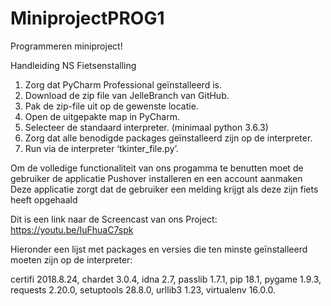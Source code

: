 # MiniprojectPROG1
Programmeren miniproject!

Handleiding NS Fietsenstalling

1.	Zorg dat PyCharm Professional geïnstalleerd is.
2.	Download de zip file van JelleBranch van GitHub.
3.	Pak de zip-file uit op de gewenste locatie.
4.	Open de uitgepakte map in PyCharm.
5.	Selecteer de standaard interpreter. (minimaal python 3.6.3)
6.	Zorg dat alle benodigde packages geïnstalleerd zijn op de interpreter.
7.	Run via de interpreter ‘tkinter_file.py’.

Om de volledige functionaliteit van ons progamma te benutten moet de gebruiker de applicatie Pushover installeren en een account aanmaken
Deze applicatie zorgt dat de gebruiker een melding krijgt als deze zijn fiets heeft opgehaald

Dit is een link naar de Screencast van ons Project:
https://youtu.be/IuFhuaC7spk

Hieronder een lijst met packages en versies die ten minste geïnstalleerd moeten zijn op de interpreter:

certifi	2018.8.24,
chardet	3.0.4,
idna	2.7,
passlib	1.7.1,
pip	18.1,
pygame	1.9.3,
requests	2.20.0,
setuptools	28.8.0,
urllib3	1.23,
virtualenv	16.0.0.

